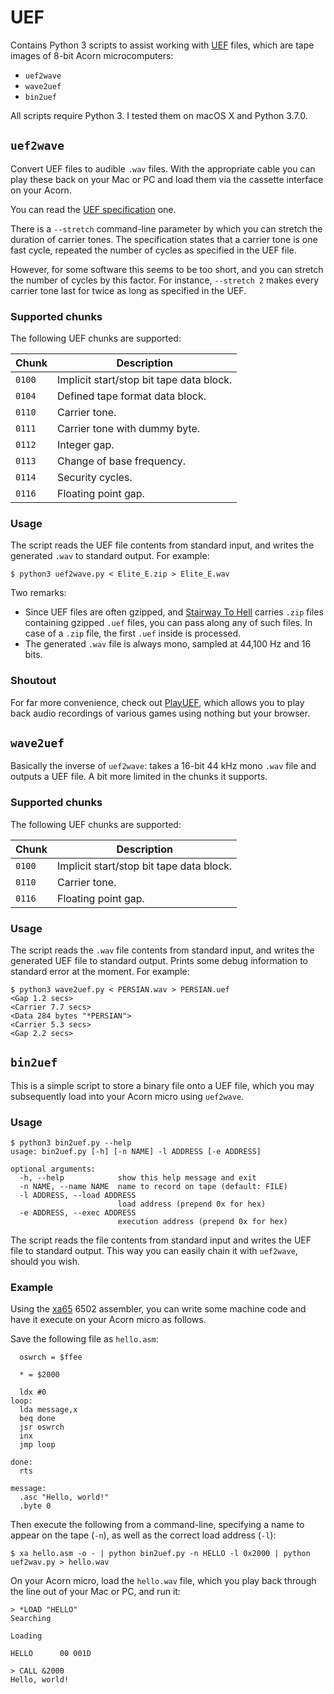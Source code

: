 # UEF

Contains Python 3 scripts to assist working with [UEF](https://en.wikipedia.org/wiki/Unified_Emulator_Format)
files, which are tape images of 8-bit Acorn microcomputers:

* `uef2wave`
* `wave2uef`
* `bin2uef`

All scripts require Python 3. I tested them on macOS X and Python 3.7.0.

## `uef2wave`

Convert UEF files to audible `.wav` files. With the appropriate cable you can
play these back on your Mac or PC and load them via the cassette interface on
your Acorn.

You can read the [UEF specification](http://electrem.emuunlim.com/UEFSpecs.htm)
one.

There is a `--stretch` command-line parameter by which you can stretch the
duration of carrier tones. The specification states that a carrier tone is one
fast cycle, repeated the number of cycles as specified in the UEF file.

However, for some software this seems to be too short, and you can stretch
the number of cycles by this factor. For instance, `--stretch 2` makes every
carrier tone last for twice as long as specified in the UEF.

### Supported chunks

The following UEF chunks are supported:

Chunk  | Description
-------|------------
`0100` | Implicit start/stop bit tape data block.
`0104` | Defined tape format data block.
`0110` | Carrier tone.
`0111` | Carrier tone with dummy byte.
`0112` | Integer gap.
`0113` | Change of base frequency.
`0114` | Security cycles.
`0116` | Floating point gap.

### Usage

The script reads the UEF file contents from standard input, and writes the
generated `.wav` to standard output.  For example:

```
$ python3 uef2wave.py < Elite_E.zip > Elite_E.wav
```

Two remarks:

* Since UEF files are often gzipped, and [Stairway To Hell](https://www.stairwaytohell.com)
  carries `.zip` files containing gzipped `.uef` files, you can pass along any
  of such files. In case of a `.zip` file, the first `.uef` inside is processed.
* The generated `.wav` file is always mono, sampled at 44,100 Hz and 16 bits.

### Shoutout

For far more convenience, check out [PlayUEF](http://www.8bitkick.cc/playuef.html),
which allows you to play back audio recordings of various games using nothing
but your browser.

## `wave2uef`

Basically the inverse of `uef2wave`: takes a 16-bit 44 kHz mono `.wav` file and
outputs a UEF file. A bit more limited in the chunks it supports.

### Supported chunks

The following UEF chunks are supported:

Chunk  | Description
-------|------------
`0100` | Implicit start/stop bit tape data block.
`0110` | Carrier tone.
`0116` | Floating point gap.

### Usage

The script reads the `.wav` file contents from standard input, and writes the
generated UEF file to standard output. Prints some debug information to
standard error at the moment. For example:

```
$ python3 wave2uef.py < PERSIAN.wav > PERSIAN.uef
<Gap 1.2 secs>
<Carrier 7.7 secs>
<Data 284 bytes "*PERSIAN">
<Carrier 5.3 secs>
<Gap 2.2 secs>
```

## `bin2uef`

This is a simple script to store a binary file onto a UEF file, which you may
subsequently load into your Acorn micro using `uef2wave`.

### Usage

```
$ python3 bin2uef.py --help
usage: bin2uef.py [-h] [-n NAME] -l ADDRESS [-e ADDRESS]

optional arguments:
  -h, --help            show this help message and exit
  -n NAME, --name NAME  name to record on tape (default: FILE)
  -l ADDRESS, --load ADDRESS
                        load address (prepend 0x for hex)
  -e ADDRESS, --exec ADDRESS
                        execution address (prepend 0x for hex)
```

The script reads the file contents from standard input and writes the UEF file
to standard output. This way you can easily chain it with `uef2wave`, should you
wish.

### Example

Using the [xa65](http://www.floodgap.com/retrotech/xa/) 6502 assembler, you can
write some machine code and have it execute on your Acorn micro as follows.

Save the following file as `hello.asm`:

```
  oswrch = $ffee

  * = $2000

  ldx #0
loop: 
  lda message,x
  beq done
  jsr oswrch
  inx
  jmp loop
  
done:
  rts

message:
  .asc "Hello, world!"
  .byte 0
```

Then execute the following from a command-line, specifying a name to appear on
the tape (`-n`), as well as the correct load address (`-l`):

```
$ xa hello.asm -o - | python bin2uef.py -n HELLO -l 0x2000 | python uef2wav.py > hello.wav
```

On your Acorn micro, load the `hello.wav` file, which you play back through the
line out of your Mac or PC, and run it:

```
> *LOAD "HELLO"
Searching

Loading

HELLO      00 001D

> CALL &2000
Hello, world!
```
